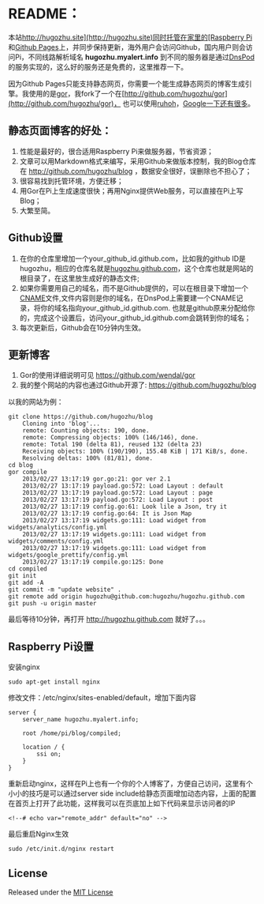 README：
=======

本站[http://hugozhu.site](http://hugozhu.site)同时托管在家里的[Raspberry Pi](http://www.raspberrypi.org)和[Github Pages](http://pages.github.com/)上，并同步保持更新，海外用户会访问Github，国内用户则会访问Pi，不同线路解析域名 **hugozhu.myalert.info** 到不同的服务器是通过[DnsPod](http://dnspod.cn)的服务实现的，这么好的服务还是免费的，这里推荐一下。

因为Github Pages只能支持静态网页，你需要一个能生成静态网页的博客生成引擎。我使用的是[gor](http://github.com/wendal/gor)，我fork了一个在[http://github.com/hugozhu/gor](http://github.com/hugozhu/gor)， 也可以使用[ruhoh](http://ruhoh.com)，[Google一下还有很多](https://www.google.com/search?q=static+blog+generator&hl=en&newwindow=1&client=safari&rls=en&biw=1238&bih=868&ei=msAuUY-vDMKO2AWQ7IHoBQ&sqi=2&start=10&sa=N)。

静态页面博客的好处：
---------------
1. 性能是最好的，很合适用Raspberry Pi来做服务器，节省资源；
2. 文章可以用Markdown格式来编写，采用Github来做版本控制，我的Blog仓库在 http://github.com/hugozhu/blog ，数据安全很好，误删除也不担心了；
3. 很容易找到托管环境，方便迁移；
4. 用Gor在Pi上生成速度很快；再用Nginx提供Web服务，可以直接在Pi上写Blog；
5. 大繁至简。

Github设置
--------- 
1. 在你的仓库里增加一个your_github_id.github.com，比如我的github ID是hugozhu，相应的仓库名就是[hugozhu.github.com](https://github.com/hugozhu/hugozhu.github.com)，这个仓库也就是网站的根目录了，在这里放生成好的静态文件;
2. 如果你需要用自己的域名，而不是Github提供的，可以在根目录下增加一个[CNAME](https://github.com/hugozhu/hugozhu.github.com/blob/master/CNAME)文件,文件内容则是你的域名，在DnsPod上需要建一个CNAME记录，将你的域名指向your_github_id.github.com. 也就是github原来分配给你的，完成这个设置后，访问your_github_id.github.com会跳转到你的域名；
3. 每次更新后，Github会在10分钟内生效。

更新博客
--------
1. Gor的使用详细说明可见 https://github.com/wendal/gor
2. 我的整个网站的内容也通过Github开源了: https://github.com/hugozhu/blog

以我的网站为例：

    git clone https://github.com/hugozhu/blog
        Cloning into 'blog'...
        remote: Counting objects: 190, done.
        remote: Compressing objects: 100% (146/146), done.
        remote: Total 190 (delta 81), reused 132 (delta 23)
        Receiving objects: 100% (190/190), 155.48 KiB | 171 KiB/s, done.
        Resolving deltas: 100% (81/81), done.
    cd blog
    gor compile
        2013/02/27 13:17:19 gor.go:21: gor ver 2.1
        2013/02/27 13:17:19 payload.go:572: Load Layout : default
        2013/02/27 13:17:19 payload.go:572: Load Layout : page
        2013/02/27 13:17:19 payload.go:572: Load Layout : post
        2013/02/27 13:17:19 config.go:61: Look lile a Json, try it
        2013/02/27 13:17:19 config.go:64: It is Json Map
        2013/02/27 13:17:19 widgets.go:111: Load widget from  widgets/analytics/config.yml
        2013/02/27 13:17:19 widgets.go:111: Load widget from  widgets/comments/config.yml
        2013/02/27 13:17:19 widgets.go:111: Load widget from  widgets/google_prettify/config.yml
        2013/02/27 13:17:19 compile.go:125: Done
    cd compiled
    git init
    git add -A 
    git commit -m "update website" .
    git remote add origin hugozhu@github.com:hugozhu/hugozhu.github.com
    git push -u origin master

最后等待10分钟，再打开 http://hugozhu.github.com 就好了。。。       

Raspberry Pi设置
----------------
安装nginx

    sudo apt-get install nginx
修改文件：/etc/nginx/sites-enabled/default，增加下面内容

    server {
        server_name hugozhu.myalert.info;

        root /home/pi/blog/compiled;
        
        location / {
            ssi on;
        }     
    }
重新启动nginx，这样在Pi上也有一个你的个人博客了，方便自己访问，这里有个小小的技巧是可以通过server side include给静态页面增加动态内容，上面的配置在首页上打开了此功能，这样我可以在页底加上如下代码来显示访问者的IP

    <!--# echo var="remote_addr" default="no" -->
最后重启Nginx生效

    sudo /etc/init.d/nginx restart


## License

Released under the [MIT License](http://www.opensource.org/licenses/MIT)


